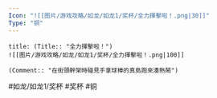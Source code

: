 ```yaml
---
Icon: "![[图片/游戏攻略/如龙/如龙1/奖杯/全力揮擊啦！.png|30]]"
Type: "铜"
---
```

```ad-common-bronze-trophy
title: (Title:: "全力揮擊啦！")
![[图片/游戏攻略/如龙/如龙1/奖杯/全力揮擊啦！.png|100]]

(Comment:: "在街頭幹架時碰見手拿球棒的真島跑來湊熱鬧")
```

#如龙/如龙1/奖杯 #奖杯 #铜
